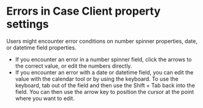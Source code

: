 # Errors in Case Client property settings

Users might encounter error conditions on number spinner properties, date, or datetime field
properties.

- If you encounter an error in a number spinner field, click the arrows to the correct value, or
edit the numbers directly.
- If you encounter an error with a date or datetime field, you can edit the value with the
calendar tool or by using the keyboard. To use the keyboard, tab out of the field and then use the
Shift + Tab back into the field. You can then use the arrow key to position the cursor at the point
where you want to edit.